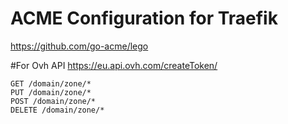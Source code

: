 # ACME Configuration for Traefik
https://github.com/go-acme/lego

#For Ovh API
https://eu.api.ovh.com/createToken/

    GET /domain/zone/*
    PUT /domain/zone/*
    POST /domain/zone/*
    DELETE /domain/zone/*
